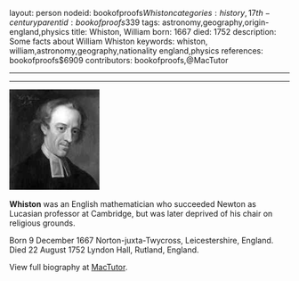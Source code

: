 layout: person
nodeid: bookofproofs$Whiston
categories: history,17th-century
parentid: bookofproofs$339
tags: astronomy,geography,origin-england,physics
title: Whiston, William
born: 1667
died: 1752
description: Some facts about William Whiston
keywords: whiston, william,astronomy,geography,nationality england,physics
references: bookofproofs$6909
contributors: bookofproofs,@MacTutor

---


---

![Whiston.jpg](https://github.com/bookofproofs/bookofproofs.github.io/blob/main/_sources/_assets/images/portraits/Whiston.jpg?raw=true)

**Whiston** was an English mathematician who succeeded Newton as Lucasian professor at Cambridge, but was later deprived of his chair on religious grounds.

Born 9 December 1667 Norton-juxta-Twycross, Leicestershire, England. Died 22 August 1752 Lyndon Hall, Rutland, England.


View full biography at [MacTutor](https://mathshistory.st-andrews.ac.uk/Biographies/Whiston/).